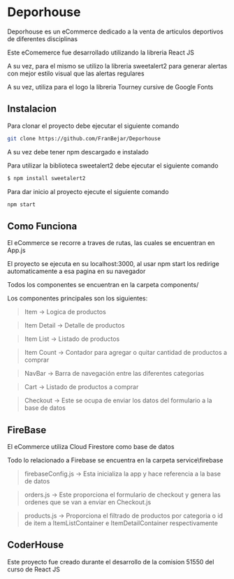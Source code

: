 # Deporhouse

Deporhouse es un eCommerce dedicado a la venta de articulos deportivos de diferentes disciplinas

Este eComemerce fue desarrollado utilizando la libreria React JS

A su vez, para el mismo se utilizo la libreria sweetalert2 para generar alertas con mejor estilo visual que las alertas regulares

A su vez, utiliza para el logo la libreria Tourney cursive de Google Fonts

## Instalacion

Para clonar el proyecto debe ejecutar el siguiente comando

```bash
git clone https://github.com/FranBejar/Deporhouse
```
A su vez debe tener npm descargado e instalado

Para utilizar la biblioteca sweetalert2 debe ejecutar el siguiente comando

```bash
$ npm install sweetalert2
```

Para dar inicio al proyecto ejecute el siguiente comando

```bash
npm start
```

## Como Funciona

El eCommerce se recorre a traves de rutas, las cuales se encuentran en App.js

El proyecto se ejecuta en su localhost:3000, al usar npm start los redirige automaticamente a esa pagina en su navegador

Todos los componentes se encuentran en la carpeta components/

Los componentes principales son los siguientes:

>Item -> Logica de productos

>Item Detail -> Detalle de productos

>Item List -> Listado de productos

>Item Count -> Contador para agregar o quitar cantidad de productos a comprar

>NavBar -> Barra de navegación entre las diferentes categorias

>Cart -> Listado de productos a comprar

>Checkout -> Este se ocupa de enviar los datos del formulario a la base de datos

## FireBase

El eCommerce utiliza Cloud Firestore como base de datos

Todo lo relacionado a Firebase se encuentra en la carpeta service\firebase

>firebaseConfig.js -> Esta inicializa la app y hace referencia a la base de datos

>orders.js -> Este proporciona el formulario de checkout y genera las ordenes que se van a enviar en Checkout.js

>products.js -> Proporciona el filtrado de productos por categoria o id de item a ItemListContainer e ItemDetailContainer respectivamente

## CoderHouse

Este proyecto fue creado durante el desarrollo de la comision 51550 del curso de React JS